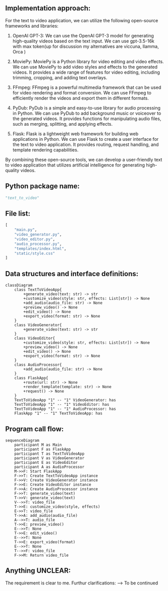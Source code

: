 ## Implementation approach:
For the text to video application, we can utilize the following open-source frameworks and libraries:

1. OpenAI GPT-3: We can use the OpenAI GPT-3 model for generating high-quality videos based on the text input. We can use gpt-3.5-16k with max token(up for discussion my alternatives are viccuna, llamma, Orca )

2. MoviePy: MoviePy is a Python library for video editing and video effects. We can use MoviePy to add video styles and effects to the generated videos. It provides a wide range of features for video editing, including trimming, cropping, and adding text overlays.

3. FFmpeg: FFmpeg is a powerful multimedia framework that can be used for video rendering and format conversion. We can use FFmpeg to efficiently render the videos and export them in different formats.

4. PyDub: PyDub is a simple and easy-to-use library for audio processing in Python. We can use PyDub to add background music or voiceover to the generated videos. It provides functions for manipulating audio files, such as merging, splitting, and applying effects.

5. Flask: Flask is a lightweight web framework for building web applications in Python. We can use Flask to create a user interface for the text to video application. It provides routing, request handling, and template rendering capabilities.

By combining these open-source tools, we can develop a user-friendly text to video application that utilizes artificial intelligence for generating high-quality videos.

## Python package name:
```python
"text_to_video"
```

## File list:
```python
[
    "main.py",
    "video_generator.py",
    "video_editor.py",
    "audio_processor.py",
    "templates/index.html",
    "static/style.css"
]
```

## Data structures and interface definitions:
```mermaid
classDiagram
    class TextToVideoApp{
        +generate_video(text: str) -> str
        +customize_video(style: str, effects: List[str]) -> None
        +add_audio(audio_file: str) -> None
        +preview_video() -> None
        +edit_video() -> None
        +export_video(format: str) -> None
    }
    class VideoGenerator{
        +generate_video(text: str) -> str
    }
    class VideoEditor{
        +customize_video(style: str, effects: List[str]) -> None
        +preview_video() -> None
        +edit_video() -> None
        +export_video(format: str) -> None
    }
    class AudioProcessor{
        +add_audio(audio_file: str) -> None
    }
    class FlaskApp{
        +route(url: str) -> None
        +render_template(template: str) -> None
        +request() -> None
    }
    TextToVideoApp "1" -- "1" VideoGenerator: has
    TextToVideoApp "1" -- "1" VideoEditor: has
    TextToVideoApp "1" -- "1" AudioProcessor: has
    FlaskApp "1" -- "1" TextToVideoApp: has
```

## Program call flow:
```mermaid
sequenceDiagram
    participant M as Main
    participant F as FlaskApp
    participant T as TextToVideoApp
    participant V as VideoGenerator
    participant E as VideoEditor
    participant A as AudioProcessor
    M->>F: Start FlaskApp
    F->>T: Create TextToVideoApp instance
    F->>V: Create VideoGenerator instance
    F->>E: Create VideoEditor instance
    F->>A: Create AudioProcessor instance
    F->>T: generate_video(text)
    T->>V: generate_video(text)
    V-->>T: video_file
    T->>E: customize_video(style, effects)
    E->>T: video_file
    T->>A: add_audio(audio_file)
    A-->>T: audio_file
    T->>E: preview_video()
    E-->>T: None
    T->>E: edit_video()
    E-->>T: None
    T->>E: export_video(format)
    E-->>T: None
    T-->>F: video_file
    F->>M: Return video_file
```

## Anything UNCLEAR:

The requirement is clear to me. Furthur clarifications: --> To be continued 